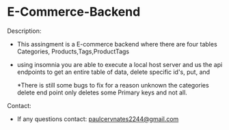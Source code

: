 # E-Commerce-Backend

Description: 
- This assingment is a E-commerce backend where there are four tables Categories, Products,Tags,ProductTags
- using insomnia you are able to execute a local host server and us the api endpoints to get an entire table of data, delete specific id's, put, and

  *There is still some bugs to fix for a reason unknown the categories delete end point only deletes some Primary keys and not all.


Contact:
- If any questions contact: paulcervnates2244@gmail.com

